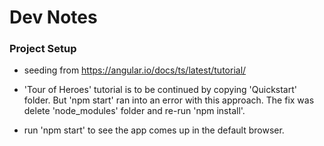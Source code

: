 # Dev Notes

### Project Setup
- seeding from https://angular.io/docs/ts/latest/tutorial/

- 'Tour of Heroes' tutorial is to be continued by copying 'Quickstart' folder. But 'npm start' ran into an error with this approach. The fix was delete 'node_modules' folder and re-run 'npm install'.

- run 'npm start' to see the app comes up in the default browser.
